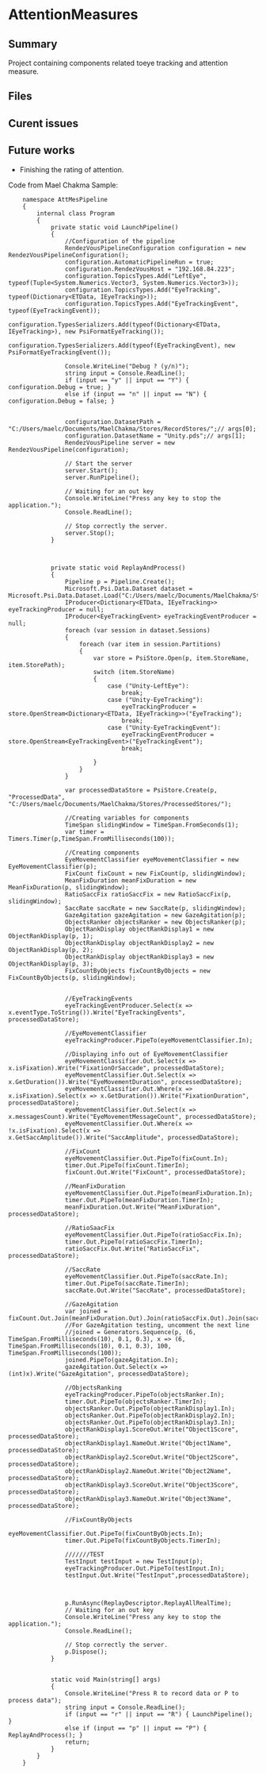 ﻿# AttentionMeasures

## Summary
Project containing components related toeye tracking and attention measure.  

## Files

## Curent issues

## Future works
* Finishing the rating of attention.

Code from Mael Chakma
Sample:

        namespace AttMesPipeline
        {
            internal class Program
            {
                private static void LaunchPipeline()
                {
                    //Configuration of the pipeline
                    RendezVousPipelineConfiguration configuration = new RendezVousPipelineConfiguration();
                    configuration.AutomaticPipelineRun = true;
                    configuration.RendezVousHost = "192.168.84.223";
                    configuration.TopicsTypes.Add("LeftEye", typeof(Tuple<System.Numerics.Vector3, System.Numerics.Vector3>));
                    configuration.TopicsTypes.Add("EyeTracking", typeof(Dictionary<ETData, IEyeTracking>));
                    configuration.TopicsTypes.Add("EyeTrackingEvent", typeof(EyeTrackingEvent));
                    configuration.TypesSerializers.Add(typeof(Dictionary<ETData, IEyeTracking>), new PsiFormatEyeTracking());
                    configuration.TypesSerializers.Add(typeof(EyeTrackingEvent), new PsiFormatEyeTrackingEvent());

                    Console.WriteLine("Debug ? (y/n)");
                    string input = Console.ReadLine();
                    if (input == "y" || input == "Y") { configuration.Debug = true; }
                    else if (input == "n" || input == "N") { configuration.Debug = false; }

            
                    configuration.DatasetPath = "C:/Users/maelc/Documents/MaelChakma/Stores/RecordStores/";// args[0];
                    configuration.DatasetName = "Unity.pds";// args[1];
                    RendezVousPipeline server = new RendezVousPipeline(configuration);

                    // Start the server
                    server.Start();
                    server.RunPipeline();

                    // Waiting for an out key
                    Console.WriteLine("Press any key to stop the application.");
                    Console.ReadLine();

                    // Stop correctly the server.
                    server.Stop();
                }



                private static void ReplayAndProcess()
                {
                    Pipeline p = Pipeline.Create();
                    Microsoft.Psi.Data.Dataset dataset = Microsoft.Psi.Data.Dataset.Load("C:/Users/maelc/Documents/MaelChakma/Stores/SavedStores/Pretest_1_A/Unity.pds");
                    IProducer<Dictionary<ETData, IEyeTracking>> eyeTrackingProducer = null;
                    IProducer<EyeTrackingEvent> eyeTrackingEventProducer = null;
                    foreach (var session in dataset.Sessions)
                    {
                        foreach (var item in session.Partitions)
                        {
                            var store = PsiStore.Open(p, item.StoreName, item.StorePath);
                            switch (item.StoreName)
                            {
                                case ("Unity-LeftEye"):
                                    break;
                                case ("Unity-EyeTracking"): 
                                    eyeTrackingProducer = store.OpenStream<Dictionary<ETData, IEyeTracking>>("EyeTracking");
                                    break;
                                case ("Unity-EyeTrackingEvent"):
                                    eyeTrackingEventProducer = store.OpenStream<EyeTrackingEvent>("EyeTrackingEvent");
                                    break;

                            }
                        }
                    }

                    var processedDataStore = PsiStore.Create(p, "ProcessedData", "C:/Users/maelc/Documents/MaelChakma/Stores/ProcessedStores/");

                    //Creating variables for components
                    TimeSpan slidingWindow = TimeSpan.FromSeconds(1);
                    var timer = Timers.Timer(p,TimeSpan.FromMilliseconds(100));

                    //Creating components
                    EyeMovementClassifier eyeMovementClassifier = new EyeMovementClassifier(p);
                    FixCount fixCount = new FixCount(p, slidingWindow);
                    MeanFixDuration meanFixDuration = new MeanFixDuration(p, slidingWindow);
                    RatioSaccFix ratioSaccFix = new RatioSaccFix(p, slidingWindow);
                    SaccRate saccRate = new SaccRate(p, slidingWindow);
                    GazeAgitation gazeAgitation = new GazeAgitation(p);
                    ObjectsRanker objectsRanker = new ObjectsRanker(p);
                    ObjectRankDisplay objectRankDisplay1 = new ObjectRankDisplay(p, 1); 
                    ObjectRankDisplay objectRankDisplay2 = new ObjectRankDisplay(p, 2); 
                    ObjectRankDisplay objectRankDisplay3 = new ObjectRankDisplay(p, 3);
                    FixCountByObjects fixCountByObjects = new FixCountByObjects(p, slidingWindow);

            
                    //EyeTrackingEvents
                    eyeTrackingEventProducer.Select(x => x.eventType.ToString()).Write("EyeTrackingEvents", processedDataStore);

                    //EyeMovementClassifier
                    eyeTrackingProducer.PipeTo(eyeMovementClassifier.In);
           
                    //Displaying info out of EyeMovementClassifier
                    eyeMovementClassifier.Out.Select(x => x.isFixation).Write("FixationOrSaccade", processedDataStore);
                    eyeMovementClassifier.Out.Select(x => x.GetDuration()).Write("EyeMovementDuration", processedDataStore);
                    eyeMovementClassifier.Out.Where(x => x.isFixation).Select(x => x.GetDuration()).Write("FixationDuration", processedDataStore);
                    eyeMovementClassifier.Out.Select(x => x.messagesCount).Write("EyeMovementMessageCount", processedDataStore);
                    eyeMovementClassifier.Out.Where(x => !x.isFixation).Select(x => x.GetSaccAmplitude()).Write("SaccAmplitude", processedDataStore);

                    //FixCount
                    eyeMovementClassifier.Out.PipeTo(fixCount.In);
                    timer.Out.PipeTo(fixCount.TimerIn);
                    fixCount.Out.Write("FixCount", processedDataStore);

                    //MeanFixDuration
                    eyeMovementClassifier.Out.PipeTo(meanFixDuration.In);
                    timer.Out.PipeTo(meanFixDuration.TimerIn);
                    meanFixDuration.Out.Write("MeanFixDuration", processedDataStore);

                    //RatioSaacFix
                    eyeMovementClassifier.Out.PipeTo(ratioSaccFix.In);
                    timer.Out.PipeTo(ratioSaccFix.TimerIn);
                    ratioSaccFix.Out.Write("RatioSaccFix", processedDataStore);

                    //SaccRate
                    eyeMovementClassifier.Out.PipeTo(saccRate.In);
                    timer.Out.PipeTo(saccRate.TimerIn);
                    saccRate.Out.Write("SaccRate", processedDataStore);

                    //GazeAgitation
                    var joined = fixCount.Out.Join(meanFixDuration.Out).Join(ratioSaccFix.Out).Join(saccRate.Out);
                    //For GazeAgitation testing, uncomment the next line
                    //joined = Generators.Sequence(p, (6, TimeSpan.FromMilliseconds(10), 0.1, 0.3), x => (6, TimeSpan.FromMilliseconds(10), 0.1, 0.3), 100, TimeSpan.FromMilliseconds(100));
                    joined.PipeTo(gazeAgitation.In);
                    gazeAgitation.Out.Select(x => (int)x).Write("GazeAgitation", processedDataStore);

                    //ObjectsRanking
                    eyeTrackingProducer.PipeTo(objectsRanker.In);
                    timer.Out.PipeTo(objectsRanker.TimerIn);
                    objectsRanker.Out.PipeTo(objectRankDisplay1.In);
                    objectsRanker.Out.PipeTo(objectRankDisplay2.In);
                    objectsRanker.Out.PipeTo(objectRankDisplay3.In);
                    objectRankDisplay1.ScoreOut.Write("Object1Score", processedDataStore);
                    objectRankDisplay1.NameOut.Write("Object1Name", processedDataStore);            
                    objectRankDisplay2.ScoreOut.Write("Object2Score", processedDataStore);
                    objectRankDisplay2.NameOut.Write("Object2Name", processedDataStore);            
                    objectRankDisplay3.ScoreOut.Write("Object3Score", processedDataStore);
                    objectRankDisplay3.NameOut.Write("Object3Name", processedDataStore);

                    //FixCountByObjects
                    eyeMovementClassifier.Out.PipeTo(fixCountByObjects.In);
                    timer.Out.PipeTo(fixCountByObjects.TimerIn);

                    ///////TEST
                    TestInput testInput = new TestInput(p);
                    eyeTrackingProducer.Out.PipeTo(testInput.In);
                    testInput.Out.Write("TestInput",processedDataStore);



                    p.RunAsync(ReplayDescriptor.ReplayAllRealTime);
                    // Waiting for an out key
                    Console.WriteLine("Press any key to stop the application.");
                    Console.ReadLine();

                    // Stop correctly the server.
                    p.Dispose();
                }


                static void Main(string[] args)
                {
                    Console.WriteLine("Press R to record data or P to process data");
                    string input = Console.ReadLine();
                    if (input == "r" || input == "R") { LaunchPipeline(); }
                    else if (input == "p" || input == "P") { ReplayAndProcess(); }
                    return;
                }
            }
        }